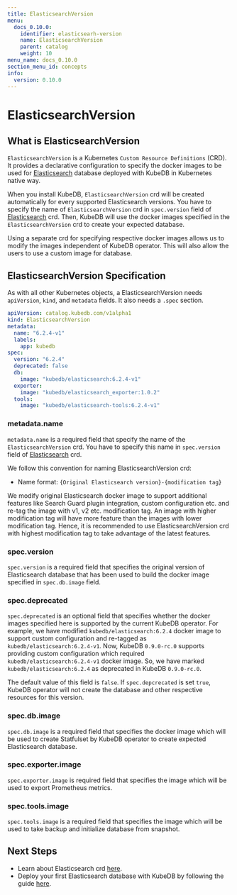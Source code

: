```yaml
---
title: ElasticsearchVersion
menu:
  docs_0.10.0:
    identifier: elasticsearh-version
    name: ElasticsearchVersion
    parent: catalog
    weight: 10
menu_name: docs_0.10.0
section_menu_id: concepts
info:
  version: 0.10.0
---
```


# ElasticsearchVersion

## What is ElasticsearchVersion

`ElasticsearchVersion` is a Kubernetes `Custom Resource Definitions` (CRD). It provides a declarative configuration to specify the docker images to be used for [Elasticsearch](https://www.elastic.co/products/elasticsearch) database deployed with KubeDB in Kubernetes native way.

When you install KubeDB, `ElasticsearchVersion` crd will be created automatically for every supported Elasticsearch versions. You have to specify the name of `ElasticsearchVersion` crd in `spec.version` field of [Elasticsearch](/docs/0.10.0/concepts/databases/elasticsearch) crd. Then, KubeDB will use the docker images specified in the `ElasticsearchVersion` crd to create your expected database.

Using a separate crd for specifying respective docker images allows us to modify the images independent of KubeDB operator. This will also allow the users to use a custom image for database.

## ElasticsearchVersion Specification

As with all other Kubernetes objects, a ElasticsearchVersion needs `apiVersion`, `kind`, and `metadata` fields. It also needs a `.spec` section.

```yaml
apiVersion: catalog.kubedb.com/v1alpha1
kind: ElasticsearchVersion
metadata:
  name: "6.2.4-v1"
  labels:
    app: kubedb
spec:
  version: "6.2.4"
  deprecated: false
  db:
    image: "kubedb/elasticsearch:6.2.4-v1"
  exporter:
    image: "kubedb/elasticsearch_exporter:1.0.2"
  tools:
    image: "kubedb/elasticsearch-tools:6.2.4-v1"
```

### metadata.name

`metadata.name` is a required field that specify the name of the `ElasticsearchVersion` crd. You have to specify this name in `spec.version` field of [Elasticsearch](/docs/0.10.0/concepts/databases/elasticsearch) crd.

We follow this convention for naming ElasticsearchVersion crd:
- Name format: `{Original Elasticsearch version}-{modification tag}`

We modify original Elasticsearch docker image to support additional features like Search Guard plugin integration, custom configuration etc. and re-tag the image with v1, v2 etc. modification tag. An image with higher modification tag will have more feature than the images with lower modification tag. Hence, it is recommended to use ElasticsearchVersion crd with highest modification tag to take advantage of the latest features.

### spec.version

`spec.version` is a required field that specifies the original version of Elasticsearch database that has been used to build the docker image specified in `spec.db.image` field.

### spec.deprecated

`spec.deprecated` is an optional field that specifies whether the docker images specified here is supported by the current KubeDB operator. For example, we have modified `kubedb/elasticsearch:6.2.4` docker image to support custom configuration and re-tagged as `kubedb/elasticsearch:6.2.4-v1`. Now, KubeDB `0.9.0-rc.0` supports providing custom configuration which required `kubedb/elasticsearch:6.2.4-v1` docker image. So, we have marked `kubedb/elasticsearch:6.2.4` as deprecated in KubeDB `0.9.0-rc.0`.

The default value of this field is `false`. If `spec.depcrecated` is set `true`, KubeDB operator will not create the database and other respective resources for this version.

### spec.db.image

`spec.db.image` is a required field that specifies the docker image which will be used to create Statfulset by KubeDB operator to create expected Elasticsearch database.

### spec.exporter.image

`spec.exporter.image` is required field that specifies the image which will be used to export Prometheus metrics.

### spec.tools.image

`spec.tools.image` is a required field that specifies the image which will be used to take backup and initialize database from snapshot.

## Next Steps

- Learn about Elasticsearch crd [here](/docs/0.10.0/concepts/databases/elasticsearch).
- Deploy your first Elasticsearch database with KubeDB by following the guide [here](/docs/0.10.0/guides/elasticsearch/quickstart/quickstart).